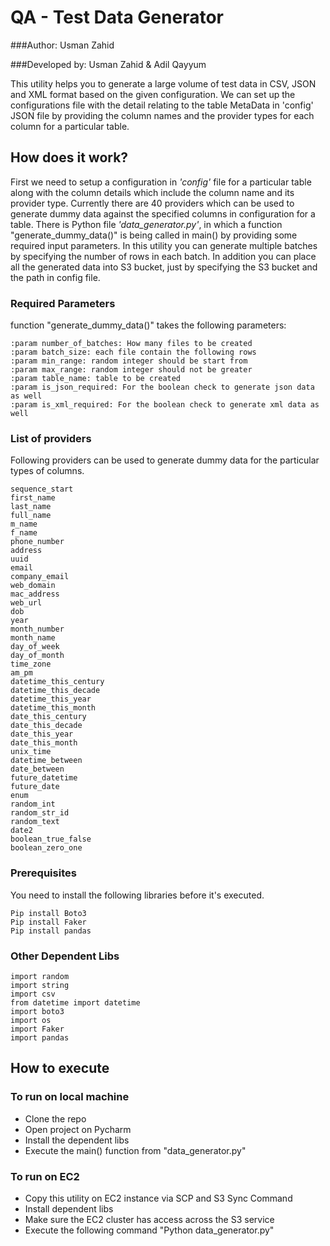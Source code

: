 # QA - Test Data Generator


###Author: Usman Zahid

###Developed by: Usman Zahid & Adil Qayyum

This utility helps you to generate a large volume of test data in CSV, JSON and XML format based on the given configuration. We can set up the configurations file with the detail relating to the table MetaData in 'config' JSON file by providing the column names and the provider types for each column for a particular table.

## How does it work?

First we need to setup a configuration in *'config'* file for a particular table along with the column details which include the column name and its provider type. Currently there are 40 providers which can be used to generate dummy data against the specified columns in configuration for a table. There is Python file *'data_generator.py'*, in which a function "generate_dummy_data()" is being called in main() by providing some required input parameters. In this utility you can generate multiple batches by specifying the number of rows in each batch. In addition you can place all the generated data into S3 bucket, just by specifying the S3 bucket and the path in config file.

### Required Parameters
function "generate_dummy_data()" takes the following parameters:

```
:param number_of_batches: How many files to be created
:param batch_size: each file contain the following rows
:param min_range: random integer should be start from
:param max_range: random integer should not be greater
:param table_name: table to be created
:param is_json_required: For the boolean check to generate json data as well
:param is_xml_required: For the boolean check to generate xml data as well
```

### List of providers
Following providers can be used to generate dummy data for the particular types of columns.

```
sequence_start
first_name
last_name
full_name
m_name
f_name
phone_number
address
uuid
email
company_email
web_domain
mac_address
web_url
dob
year
month_number
month_name
day_of_week
day_of_month
time_zone
am_pm
datetime_this_century
datetime_this_decade
datetime_this_year
datetime_this_month
date_this_century
date_this_decade
date_this_year
date_this_month
unix_time
datetime_between
date_between
future_datetime
future_date
enum
random_int
random_str_id
random_text
date2
boolean_true_false
boolean_zero_one
```

### Prerequisites
You need to install the following libraries before it's executed.

```
Pip install Boto3
Pip install Faker
Pip install pandas
```

### Other Dependent Libs

```
import random
import string
import csv
from datetime import datetime
import boto3
import os
import Faker
import pandas
```


## How to execute
### To run on local machine
- Clone the repo
- Open project on Pycharm
- Install the dependent libs
- Execute the main() function from "data_generator.py"
### To run on EC2
- Copy this utility on EC2 instance via SCP and S3 Sync Command
- Install dependent libs
- Make sure the EC2 cluster has access across the S3 service
- Execute the following command "Python data_generator.py"

